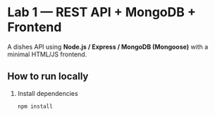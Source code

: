 # Lab 1 — REST API + MongoDB + Frontend

A dishes API using **Node.js / Express / MongoDB (Mongoose)** with a minimal HTML/JS frontend.

## How to run locally

1. Install dependencies
   ```bash
   npm install
